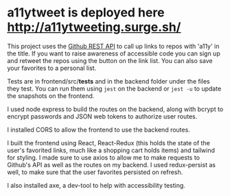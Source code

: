 # a11ytweet is deployed here http://a11ytweeting.surge.sh/

This project uses the [Github REST API](https://docs.github.com/en/rest) to call up links to repos with 'a11y' in the title. 
If you want to raise awareness of accessible code you can sign up and retweet the repos using the button on the link list.
You can also save your favorites to a personal list. 

Tests are in frontend/src/__tests__ and in the backend folder under the files they test. 
You can run them using `jest` on the 
backend or `jest -u` to update the snapshots on the frontend. 

I used node express to build the routes on the backend, along with bcrypt to
encrypt passwords and JSON web tokens to authorize user routes. 

I installed CORS to allow the frontend to use the backend routes. 

I built the frontend using React, React-Redux 
(this holds the state of the user's favorited links, much like a shopping cart holds items) and tailwind for styling.
I made sure to use axios to allow me to make requests to Github's API as well as the routes on my backend.
I used redux-persist as well, to make sure that the user favorites persisted on refresh.

I also installed axe, a dev-tool to help with accessibility testing. 



